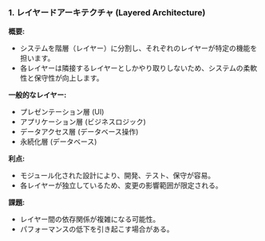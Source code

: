 ### 1. **レイヤードアーキテクチャ (Layered Architecture)**

**概要:**

- システムを階層（レイヤー）に分割し、それぞれのレイヤーが特定の機能を担います。
- 各レイヤーは隣接するレイヤーとしかやり取りしないため、システムの柔軟性と保守性が向上します。

**一般的なレイヤー:**

- プレゼンテーション層 (UI)
- アプリケーション層 (ビジネスロジック)
- データアクセス層 (データベース操作)
- 永続化層 (データベース)

**利点:**

- モジュール化された設計により、開発、テスト、保守が容易。
- 各レイヤーが独立しているため、変更の影響範囲が限定される。

**課題:**

- レイヤー間の依存関係が複雑になる可能性。
- パフォーマンスの低下を引き起こす場合がある。